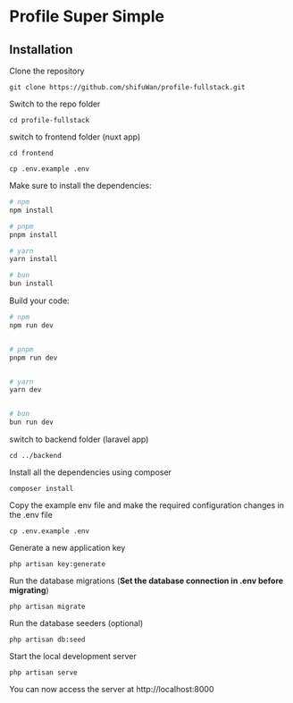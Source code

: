 # Profile Super Simple
## Installation

Clone the repository

```
git clone https://github.com/shifuWan/profile-fullstack.git
```

Switch to the repo folder

```
cd profile-fullstack
```

switch to frontend folder (nuxt app)

```
cd frontend

cp .env.example .env
```

Make sure to install the dependencies:
```bash
# npm
npm install

# pnpm
pnpm install

# yarn
yarn install

# bun
bun install
```

Build your code:

```bash
# npm
npm run dev


# pnpm
pnpm run dev


# yarn
yarn dev


# bun
bun run dev

```

switch to backend folder (laravel app)

```
cd ../backend
```


Install all the dependencies using composer

```
composer install
```

Copy the example env file and make the required configuration changes in the .env file

```
cp .env.example .env
```

Generate a new application key

```
php artisan key:generate
```

Run the database migrations (**Set the database connection in .env before migrating**)

```
php artisan migrate
```

Run the database seeders (optional)

```
php artisan db:seed
```

Start the local development server

```
php artisan serve
```

You can now access the server at http://localhost:8000
